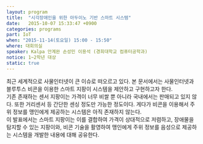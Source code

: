 ```yaml
---
layout: program
title:  "시각장애인을 위한 아두이노 기반 스마트 시스템"
date:   2015-10-07 15:33:47 +0900
categories: programs
part: IoT
when: "2015-11-14(토요일) 15:00 - 15:50"
where: 대회의실
speaker: Kalpa 안계완 손성민 이용석 (경희대학교 컴퓨터공학과)
notice: 1~2학년 대상
static: true
---
```

최근 세계적으로 사물인터넷이 큰 이슈로 떠오르고 있다.
본 문서에서는 사물인터넷과 블루투스 비콘을 이용한 스마트 지팡이 시스템을 제안하고 구현하고자 한다.  
기존 존재하는 센서 지팡이는 가격이 너무 비쌀 뿐 아니라 국내에서는 판매되고 있지 않다.
또한 거리센서 등 간단한 센싱 정도만 가능한 정도이다.
게다가 비콘을 이용해서 주위 정보를 맹인에게 제공하는 시스템은 아직 존재하지 않는다.  
이 발표에서는 스마트 지팡이는 이를 결합하여 가격이 상대적으로 저렴하고, 장애물을 탐지할 수 있는 지팡이와, 비콘 기술을 활영하여 맹인에게 주위 정보를 음성으로 제공하는 시스템을 개발한 내용에 대해 공유한다.
